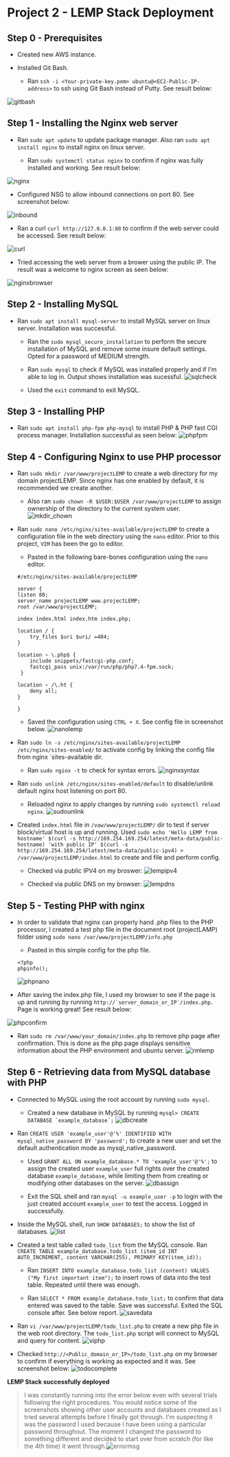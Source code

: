 # Project 2 - LEMP Stack Deployment

**Step 0 - Prerequisites**
---

- Created new AWS instance.

- Installed Git Bash.

    - Ran `ssh -i <Your-private-key.pem> ubuntu@<EC2-Public-IP-address>` to ssh using Git Bash instead of Putty. See result below:

![gitbash](gitbash.png)

**Step 1 - Installing the Nginx web server**
---

- Ran `sudo apt update` to update package manager. Also ran `sudo apt install nginx` to install nginx on linux server.

    - Ran `sudo systemctl status nginx` to confirm if nginx was fully installed and working. See result below:

![nginx](nginxrunning.png)

- Configured NSG to allow inbound connections on port 80. See screenshot below:

![inbound](editinbound.png)

- Ran a curl `curl http://127.0.0.1:80` to confirm if the web server could be accessed. See result below:

![curl](nginxcurl.png)

- Tried accessing the web server from a brower using the public IP. The result was a welcome to nginx screen as seen below:

![nginxbrowser](nginxbrowser.png)

**Step 2 - Installing MySQL**
---

- Ran `sudo apt install mysql-server` to install MySQL server on linux server. Installation was successful.

    - Ran the `sudo mysql_secure_installation` to perform the secure installation of MySQL and remove some insure default settings. Opted for a password of MEDIUM strength.

    - Ran `sudo mysql` to check if MySQL was installed properly and if I'm able to log in. Output shows installation was sucessful.
![sqlcheck](mysqlcheck.png)
    - Used the `exit` command to exit MySQL.

**Step 3 - Installing PHP**
---

- Ran `sudo apt install php-fpm php-mysql` to install PHP & PHP fast CGI process manager. Installation successful as seen below:
![phpfpm](phpfpm.png)

**Step 4 - Configuring Nginx to use PHP processor**
---

- Ran `sudo mkdir /var/www/projectLEMP` to create a web directory for my domain projectLEMP. Since nginx has one enabled by default, it is recommended we create another.
    - Also ran `sudo chown -R $USER:$USER /var/www/projectLEMP` to assign ownership of the directory to the current system user.
![mkdir_chown](mkdir_chown.png)

- Ran `sudo nano /etc/nginx/sites-available/projectLEMP` to create a configuration file in the web directory using the `nano` editor. Prior to this project, `VIM` has been the go to editor.

    - Pasted in the following bare-bones configuration using the `nano` editor.

    ```
    #/etc/nginx/sites-available/projectLEMP

    server {
    listen 80;
    server_name projectLEMP www.projectLEMP;
    root /var/www/projectLEMP;

    index index.html index.htm index.php;

    location / {
        try_files $uri $uri/ =404;
    }

    location ~ \.php$ {
        include snippets/fastcgi-php.conf;
        fastcgi_pass unix:/var/run/php/php7.4-fpm.sock;
     }

    location ~ /\.ht {
        deny all;
    }

    }
    ```

    - Saved the configuration using `CTRL + X`. See config file in screenshot below.
    ![nanolemp](nanolemp.png)

- Ran `sudo ln -s /etc/nginx/sites-available/projectLEMP /etc/nginx/sites-enabled/` to activate config by linking the config file from nginx `sites-available dir.

    - Ran `sudo nginx -t` to check for syntax errors.
![nginxsyntax](nginxsyntax.png)

- Ran `sudo unlink /etc/nginx/sites-enabled/default` to disable/unlink default nginx host listening on port 80.

    - Reloaded nginx to apply changes by running `sudo systemctl reload nginx`.
![sudounlink](sudounlink.png)

- Created `index.html` file in `/vaw/www/projectLEMP/` dir to test if server block/virtual host is up and running. Used `sudo echo 'Hello LEMP from hostname' $(curl -s http://169.254.169.254/latest/meta-data/public-hostname) 'with public IP' $(curl -s http://169.254.169.254/latest/meta-data/public-ipv4) > /var/www/projectLEMP/index.html` to create and file and perform config.

    - Checked via public IPV4 on my broswer:
![lempipv4](lempipv4.png)

    - Checked via public DNS on my browser:
![lempdns](lempdns.png)

**Step 5 - Testing PHP with nginx**
---

- In order to validate that nginx can properly hand .php files to the PHP processor, I created a test php file in the document root (projectLAMP) folder using `sudo nano /var/www/projectLEMP/info.php`

    - Pasted in this simple config for the php file.
    ```
    <?php
    phpinfo();
    ```
    ![phpnano](phpnano.png)

- After saving the index.php file, I used my browser to see if the page is up and running by running ``http://`server_domain_or_IP`/index.php``. Page is working great! See result below:

![phpconfirm](phpconfirm.png)

- Ran `sudo rm /var/www/your_domain/index.php` to remove php page after confirmation. This is done as the php page displays sensitive information about the PHP environment and ubuntu server.
![rmlemp](rmlemp.png)

**Step 6 - Retrieving data from MySQL database with PHP**
---

- Connected to MySQL using the root account by running `sudo mysql`.
    - Created a new database in MySQL by running ``mysql> CREATE DATABASE `example_database`;``
![dbcreate](dbcreate.png)

- Ran `CREATE USER 'example_user'@'%' IDENTIFIED WITH mysql_native_password BY 'password';` to create a new user and set the default authentication mode as mysql_native_password.

    - Used `GRANT ALL ON example_database.* TO 'example_user'@'%';` to assign the created user `example_user` full rights over the created database `example_database`, while limiting them from creating or modifying other databases on the server.
![dbassign](dbassign.png)

    - Exit the SQL shell and ran `mysql -u example_user -p` to login with the just created account `example_user` to test the access. Logged in successfully.

- Inside the MySQL shell, run `SHOW DATABASES;` to show the list of databases.
![list](list.png)

- Created a test table called `todo_list` from the MySQL console. Ran `CREATE TABLE example_database.todo_list (item_id INT AUTO_INCREMENT, content VARCHAR(255), PRIMARY KEY(item_id));`

    - Ran `INSERT INTO example_database.todo_list (content) VALUES ("My first important item");` to insert rows of data into the test table. Repeated until there was enough.

    - Ran `SELECT * FROM example_database.todo_list;` to confirm that data entered was saved to the table. Save was successful. Exited the SQL console after. See below report.
![savedata](savedata.png)

- Ran `vi /var/www/projectLEMP/todo_list.php` to create a new php file in the web root directory. The `todo_list.php` script will connect to MySQL and query for content.
![viphp](viphp.png)

- Checked `http://<Public_domain_or_IP>/todo_list.php` on my browser to confirm if everything is working as expected and it was. See screenshot below:
![todocomplete](list.png)

**LEMP Stack successfully deployed**

>I was constantly running into the error below even with several trials following the right procedures. You would notice some of the screenshots showing other user accounts and databases created as I tried several attempts before I finally got through. I'm suspecting it was the password I used because I have been using a particular password throughout. The moment I changed the password to something different and decided to start over from scratch (for like the 4th time) it went through.![errormsg](errormsg.png)






